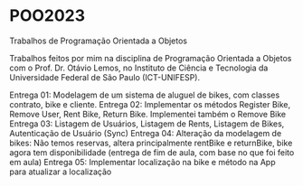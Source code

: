 # POO2023
Trabalhos de Programação Orientada a Objetos

Trabalhos feitos por mim na disciplina de Programação Orientada a Objetos com o Prof. Dr. Otávio Lemos, no Instituto de Ciência e Tecnologia da Universidade Federal de São Paulo (ICT-UNIFESP).

Entrega 01: Modelagem de um sistema de aluguel de bikes, com classes contrato, bike e cliente.
Entrega 02: Implementar os métodos Register Bike, Remove User, Rent Bike, Return Bike. Implementei também o Remove Bike
Entrega 03: Listagem de Usuários, Listagem de Rents, Listagem de Bikes, Autenticação de Usuário (Sync)
Entrega 04: Alteração da modelagem de bikes: Não temos reservas, altera principalmente rentBike e returnBike, bike agora tem disponibilidade (entrega de fim de aula, com base no que foi feito em aula)
Entrega 05: Implementar localização na bike e método na App para atualizar a localização